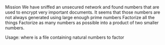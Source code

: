 Mission
We have sniffed an unsecured network and found numbers that are used to encrypt very important documents. It seems that those numbers are not always generated using large enough prime numbers
Factorize all the things
Factorize as many numbers as possible into a product of two smaller numbers.

Usage:
where is a file containing natural numbers to factor
